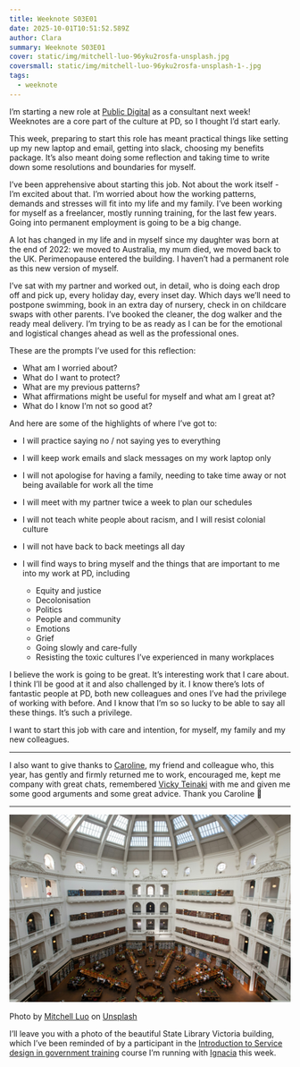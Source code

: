```yaml
---
title: Weeknote S03E01
date: 2025-10-01T10:51:52.589Z
author: Clara
summary: Weeknote S03E01
cover: static/img/mitchell-luo-96yku2rosfa-unsplash.jpg
coversmall: static/img/mitchell-luo-96yku2rosfa-unsplash-1-.jpg
tags:
  - weeknote
---
```

I’m starting a new role at [Public Digital](https://public.digital/) as a consultant next week! Weeknotes are a core part of the culture at PD, so I thought I’d start early.

This week, preparing to start this role has meant practical things like setting up my new laptop and email, getting into slack, choosing my benefits package. It’s also meant doing some reflection and taking time to write down some resolutions and boundaries for myself.

I’ve been apprehensive about starting this job. Not about the work itself - I’m excited about that. I’m worried about how the working patterns, demands and stresses will fit into my life and my family. I’ve been working for myself as a freelancer, mostly running training, for the last few years. Going into permanent employment is going to be a big change.

A lot has changed in my life and in myself since my daughter was born at the end of 2022: we moved to Australia, my mum died, we moved back to the UK. Perimenopause entered the building. I haven’t had a permanent role as this new version of myself.

I’ve sat with my partner and worked out, in detail, who is doing each drop off and pick up, every holiday day, every inset day. Which days we’ll need to postpone swimming, book in an extra day of nursery, check in on childcare swaps with other parents. I’ve booked the cleaner, the dog walker and the ready meal delivery. I’m trying to be as ready as I can be for the emotional and logistical changes ahead as well as the professional ones.

These are the prompts I’ve used for this reflection:

* What am I worried about?
* What do I want to protect?
* What are my previous patterns?
* What affirmations might be useful for myself and what am I great at?
* What do I know I’m not so good at?




And here are some of the highlights of where I’ve got to:

* I will practice saying no / not saying yes to everything
* I will keep work emails and slack messages on my work laptop only
* I will not apologise for having a family, needing to take time away or not being available for work all the time
* I will meet with my partner twice a week to plan our schedules    
* I will not teach white people about racism, and I will resist colonial culture
* I will not have back to back meetings all day
* I will find ways to bring myself and the things that are important to me into my work at PD, including

  * Equity and justice
  * Decolonisation
  * Politics
  * People and community
  * Emotions
  * Grief
  * Going slowly and care-fully
  * Resisting the toxic cultures I’ve experienced in many workplaces

I believe the work is going to be great. It’s interesting work that I care about. I think I’ll be good at it and also challenged by it. I know there’s lots of fantastic people at PD, both new colleagues and ones I’ve had the privilege of working with before. And I know that I’m so so lucky to be able to say all these things. It’s such a privilege.

I want to start this job with care and intention, for myself, my family and my new colleagues.

- - -

I also want to give thanks to [Caroline](https://www.effortmark.co.uk/blog/), my friend and colleague who, this year, has gently and firmly returned me to work, encouraged me, kept me company with great chats, remembered [Vicky Teinaki](https://www.vickyteinaki.com/about/) with me and given me some good arguments and some great advice. Thank you Caroline 💖

- - -

![A photo of a hexagonal building with a glass arched ceiling. It's a library with wooden desks in a start shape. It looks peaceful and beautiful. ](/static/img/mitchell-luo-96yku2rosfa-unsplash.jpg "State library of Victoria")

Photo by [Mitchell Luo](https://unsplash.com/@mitchel3uo?utm_content=creditCopyText&utm_medium=referral&utm_source=unsplash) on [Unsplash](https://unsplash.com/photos/a-large-library-filled-with-lots-of-books-96yKU2ROSFA?utm_content=creditCopyText&utm_medium=referral&utm_source=unsplash)

I’ll leave you with a photo of the beautiful State Library Victoria building, which I’ve been reminded of by a participant in the [Introduction to Service design in government training](https://claragreo.com/training/) course I’m running with [Ignacia](https://ignaciaorellana.com/) this week.